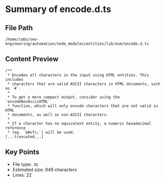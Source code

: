 # Summary of encode.d.ts
  
## File Path
`/home/tabs/seo-engineering/automation/node_modules/entities/lib/esm/encode.d.ts`

## Content Preview
```
/**
 * Encodes all characters in the input using HTML entities. This includes
 * characters that are valid ASCII characters in HTML documents, such as `#`.
 *
 * To get a more compact output, consider using the `encodeNonAsciiHTML`
 * function, which will only encode characters that are not valid in HTML
 * documents, as well as non-ASCII characters.
 *
 * If a character has no equivalent entity, a numeric hexadecimal reference
 * (eg. `&#xfc;`) will be used.
[...truncated...]
```

## Key Points
- File type: .ts
- Estimated size: 949 characters
- Lines: 22
